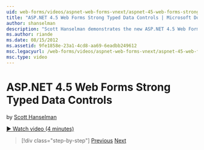 ```yaml
---
uid: web-forms/videos/aspnet-web-forms-vnext/aspnet-45-web-forms-strong-typed-data-controls
title: "ASP.NET 4.5 Web Forms Strong Typed Data Controls | Microsoft Docs"
author: shanselman
description: "Scott Hanselman demonstrates the new ASP.NET 4.5 Web Forms Strong Typed Data Controls."
ms.author: riande
ms.date: 08/15/2012
ms.assetid: 9fe1858e-23a1-4cd8-aa69-6eadbb249612
msc.legacyurl: /web-forms/videos/aspnet-web-forms-vnext/aspnet-45-web-forms-strong-typed-data-controls
msc.type: video
---
```

# ASP.NET 4.5 Web Forms Strong Typed Data Controls

by [Scott Hanselman](https://github.com/shanselman)

[&#9654; Watch video (4 minutes)](https://channel9.msdn.com/Blogs/ASP-NET-Site-Videos/aspnet-45-web-forms-strong-typed-data-controls)

> [!div class="step-by-step"]
> [Previous](aspnet-45-web-forms-model-binding.md)
> [Next](aspnet-vnext-videos-bundling-and-minification.md)
